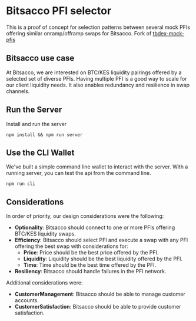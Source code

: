 # Bitsacco PFI selector

This is a proof of concept for selection patterns between several mock PFIs offering similar onramp/offramp swaps for Bitsacco.
Fork of [tbdex-mock-pfis](https://github.com/bitsacco/tbdex-mock-pfis.git)

## Bitsacco use case

At Bitsacco, we are interested on BTC/KES liquidity pairings offered by a selected set of diverse PFIs. Having multiple PFI is a good way to scale for our client liquidity needs. It also enables redundancy and resilience in swap channels.

## Run the Server

Install and run the server

```npm install && npm run server```

## Use the CLI Wallet

We've built a simple command line wallet to interact with the server.
With a running server, you can test the api from the command line.

```npm run cli```

## Considerations

In order of priority, our design considerations were the following:

- **Optionality**: Bitsacco should connect to one or more PFIs offering BTC/KES liquidity swaps.
- **Efficiency**: Bitsacco should select PFI and execute a swap with any PFI offering the best swap with considerations for:
  - **Price**: Price should be the best price offered by the PFI.
  - **Liquidity**: Liquidity should be the best liquidity offered by the PFI.
  - **Time**: Time should be the best time offered by the PFI.
- **Resiliency**: Bitsacco should handle failures in the PFI network.

Additional considerations were:

- **CustomerManagement**: Bitsacco should be able to manage customer accounts.
- **CustomerSatisfaction**: Bitsacco should be able to provide customer satisfaction.
